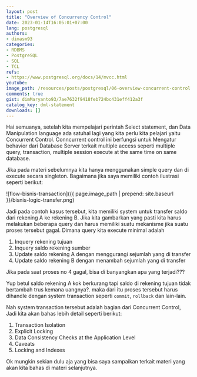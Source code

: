 ```yaml
---
layout: post
title: "Overview of Concurrency Control"
date: 2023-01-14T16:05:01+07:00
lang: postgresql
authors:
- dimasm93
categories:
- RDBMS
- PostgreSQL
- SQL
- TCL
refs: 
- https://www.postgresql.org/docs/14/mvcc.html
youtube: 
image_path: /resources/posts/postgresql/06-overview-concurrent-control
comments: true
gist: dimMaryanto93/7ae7632f9418feb724bc431eff412a3f
catalog_key: dml-statement
downloads: []
---
```


Hai semuanya, setelah kita mempelajari perintah Select statement, dan Data Manipulation language ada satuhal lagi yang kita perlu kita pelajari yaitu Concurrent Control. Conncurrent control ini berfungsi untuk Mengatur behavior dari Database Server terkait multiple access seperti multiple query, transaction, multiple session execute at the same time on same database.

Jika pada materi sebelumnya kita hanya menggunakan simple query dan di execute secara singleton. Bagaimana jika saya memiliki contoh ilustrasi seperti berikut:

![flow-bisnis-transaction]({{ page.image_path | prepend: site.baseurl }}/bisnis-logic-transfer.png)

Jadi pada contoh kasus tersebut, kita memiliki system untuk transfer saldo dari rekening A ke rekening B. Jika kita gambarkan yang pasti kita harus melakukan beberapa query dan harus memiliki suatu mekanisme jika suatu proses tersebut gagal. Dimana query kita execute minimal adalah

1. Inquery rekening tujuan
2. Inquery saldo rekening sumber
3. Update saldo rekening A dengan menggurangi sejumlah yang di transfer
4. Update saldo rekening B dengan menambah sejumlah yang di transfer

Jika pada saat proses no 4 gagal, bisa di banyangkan apa yang terjadi???

Yup betul saldo rekening A kok berkurang tapi saldo di rekening tujuan tidak bertambah trus kemana uangnya?. maka dari itu proses tersebut harus dihandle dengan system transaction seperti `commit`, `rollback` dan lain-lain.

Nah system transaction tersebut adalah bagian dari Concurrent Control, Jadi kita akan bahas lebih detail seperti berikut:

<!--more-->

1. Transaction Isolation
2. Explicit Locking
3. Data Consistency Checks at the Application Level
4. Caveats
5. Locking and Indexes

Ok mungkin sekian dulu aja yang bisa saya sampaikan terkait materi yang akan kita bahas di materi selanjutnya.
